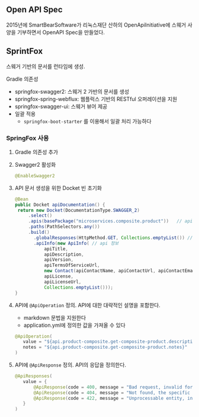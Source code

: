 ## Open API Spec
2015년에 SmartBearSoftware가 리눅스재단 산하의 OpenApiInitiative에 스웨거 사양을 기부하면서 OpenAPI Spec을 만들었다.


## SprintFox
스웨거 기반의 문서를 런타임에 생성. 

Gradle 의존성 
- springfox-swagger2: 스웨거 2 가반의 문서를 생성
- springfox-spring-webflux: 웹플럭스 기반의 RESTful 오퍼레이션을 지원
- springfox-swagger-ui: 스웨거 뷰어 제공
- 일괄 적용
   - `springfox-boot-starter` 를 이용해서 일괄 처리 가능하다

### SpringFox 사용
1. Gradle 의존성 추가

2. Swagger2 활성화
   ```java
   @EnableSwagger2
   ```

3. API 문서 생성을 위한 Docket 빈 초기화
   ```java
   @Bean
   public Docket apiDocumentation() {
    return new Docket(DocumentationType.SWAGGER_2)
        .select()
        .apis(basePackage("microservices.composite.product"))   // api 위치 지정
        .paths(PathSelectors.any())
        .build()
          .globalResponses(HttpMethod.GET, Collections.emptyList()) // 기본 응답 코드
          .apiInfo(new ApiInfo( // api 정보
              apiTitle,
              apiDescription,
              apiVersion,
              apiTermsOfServiceUrl,
              new Contact(apiContactName, apiContactUrl, apiContactEmail),
              apiLicense,
              apiLicenseUrl,
              Collections.emptyList()));
   }
   ```
4. API에 `@ApiOperation` 정의. API에 대한 대략적인 설명을 포함한다.
   - markdown 문법을 지원한다
   - application.yml에 정의한 값을 가져올 수 있다
   ```java
   @ApiOperation(
      value = "${api.product-composite.get-composite-product.description}",
      notes = "${api.product-composite.get-composite-product.notes}"
   )
   ```
5. API에 `@ApiResponse` 정의. API의 응답을 정의한다.
   ```java
   @ApiResponses(
      value = {
          @ApiResponse(code = 400, message = "Bad request, invalid format of the request. See response message for more information"),
          @ApiResponse(code = 404, message = "Not found, the specific id does not exist."),
          @ApiResponse(code = 422, message = "Unprocessable entity, input parameters caused the processing to fails")
      }
   )
   ```